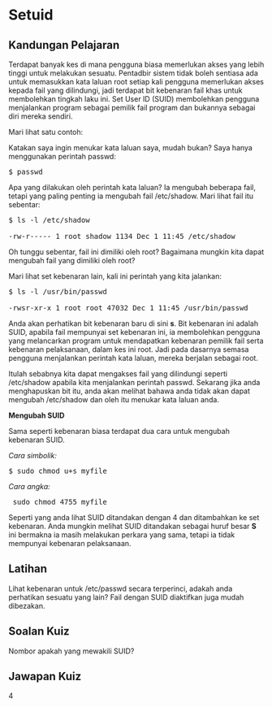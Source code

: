 # Setuid

## Kandungan Pelajaran

Terdapat banyak kes di mana pengguna biasa memerlukan akses yang lebih tinggi untuk melakukan sesuatu. Pentadbir sistem tidak boleh sentiasa ada untuk memasukkan kata laluan root setiap kali pengguna memerlukan akses kepada fail yang dilindungi, jadi terdapat bit kebenaran fail khas untuk membolehkan tingkah laku ini. Set User ID (SUID) membolehkan pengguna menjalankan program sebagai pemilik fail program dan bukannya sebagai diri mereka sendiri.

Mari lihat satu contoh:

Katakan saya ingin menukar kata laluan saya, mudah bukan? Saya hanya menggunakan perintah passwd:

<pre>$ passwd</pre>

Apa yang dilakukan oleh perintah kata laluan? Ia mengubah beberapa fail, tetapi yang paling penting ia mengubah fail /etc/shadow. Mari lihat fail itu sebentar:

<pre>$ ls -l /etc/shadow

-rw-r----- 1 root shadow 1134 Dec 1 11:45 /etc/shadow
</pre>

Oh tunggu sebentar, fail ini dimiliki oleh root? Bagaimana mungkin kita dapat mengubah fail yang dimiliki oleh root?

Mari lihat set kebenaran lain, kali ini perintah yang kita jalankan:

<pre>$ ls -l /usr/bin/passwd

-rwsr-xr-x 1 root root 47032 Dec 1 11:45 /usr/bin/passwd
</pre>

Anda akan perhatikan bit kebenaran baru di sini <b>s</b>. Bit kebenaran ini adalah SUID, apabila fail mempunyai set kebenaran ini, ia membolehkan pengguna yang melancarkan program untuk mendapatkan kebenaran pemilik fail serta kebenaran pelaksanaan, dalam kes ini root. Jadi pada dasarnya semasa pengguna menjalankan perintah kata laluan, mereka berjalan sebagai root.

Itulah sebabnya kita dapat mengakses fail yang dilindungi seperti /etc/shadow apabila kita menjalankan perintah passwd. Sekarang jika anda menghapuskan bit itu, anda akan melihat bahawa anda tidak akan dapat mengubah /etc/shadow dan oleh itu menukar kata laluan anda.

<b>Mengubah SUID</b>

Sama seperti kebenaran biasa terdapat dua cara untuk mengubah kebenaran SUID.

<i>Cara simbolik:</i>
<pre>$ sudo chmod u+s myfile</pre>

<i>Cara angka:</i>
<pre> sudo chmod 4755 myfile</pre>

Seperti yang anda lihat SUID ditandakan dengan 4 dan ditambahkan ke set kebenaran. Anda mungkin melihat SUID ditandakan sebagai huruf besar <b>S</b> ini bermakna ia masih melakukan perkara yang sama, tetapi ia tidak mempunyai kebenaran pelaksanaan.

## Latihan

Lihat kebenaran untuk /etc/passwd secara terperinci, adakah anda perhatikan sesuatu yang lain? Fail dengan SUID diaktifkan juga mudah dibezakan.

## Soalan Kuiz

Nombor apakah yang mewakili SUID?

## Jawapan Kuiz

4
